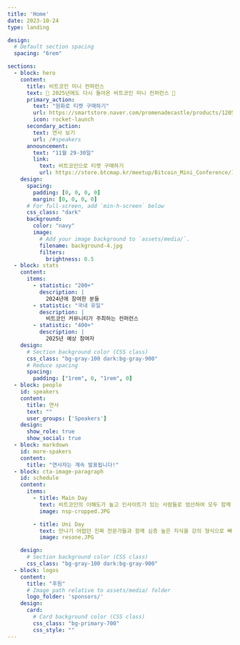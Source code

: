 ```yaml
---
title: 'Home'
date: 2023-10-24
type: landing

design:
  # Default section spacing
  spacing: "6rem"

sections:
  - block: hero
    content:
      title: 비트코인 미니 컨퍼런스
      text: 🚀 2025년에도 다시 돌아온 비트코인 미니 컨퍼런스 🚀
      primary_action:
        text: "원화로 티켓 구매하기"
        url: https://smartstore.naver.com/promenadecastle/products/12055415750
        icon: rocket-launch
      secondary_action:
        text: 연사 보기
        url: /#speakers
      announcement:
        text: "11월 29-30일"
        link:
          text: 비트코인으로 티켓 구매하기
          url: https://store.btcmap.kr/meetup/Bitcoin_Mini_Conference/11/
    design:
      spacing:
        padding: [0, 0, 0, 0]
        margin: [0, 0, 0, 0]
      # For full-screen, add `min-h-screen` below
      css_class: "dark"
      background:
        color: "navy"
        image:
          # Add your image background to `assets/media/`.
          filename: background-4.jpg
          filters:
            brightness: 0.5
  - block: stats
    content:
      items:
        - statistic: "200+"
          description: |
            2024년에 참여한 분들
        - statistic: "국내 유일"
          description: |
            비트코인 커뮤니티가 주최하는 컨퍼런스
        - statistic: "400+"
          description: |
            2025년 예상 참여자
    design:
      # Section background color (CSS class)
      css_class: "bg-gray-100 dark:bg-gray-900"
      # Reduce spacing
      spacing:
        padding: ["1rem", 0, "1rem", 0]
  - block: people
    id: speakers
    content:
      title: 연사
      text: ""
      user_groups: ['Speakers']
    design:
      show_role: true
      show_social: true
  - block: markdown
    id: more-spakers
    content:
      title: "연사자는 계속 발표됩니다!"
  - block: cta-image-paragraph
    id: schedule
    content:
      items:
        - title: Main Day
          text: 비트코인의 이해도가 높고 인사이트가 있는 사람들로 엄선하여 모두 함께 강연 형식으로 컨퍼런스를 즐기실 수 있습니다. 행사가 마무리 된 이후에는 참석자끼리의 교류를 활성화 하기 위해 모든 참여자분들께 소고기 회식을 제공합니다.
          image: nsp-cropped.JPG

        - title: Uni Day
          text: 만나기 어렵던 진짜 전문가들과 함께 심층 높은 지식을 강의 형식으로 빠르게 배워갈 수 있습니다. 별도의 라이트닝 마켓 공간에서는 다양한 비트코인 관련 물건들을 만나보고 비트코인으로 구매하실 수 있습니다.
          image: resone.JPG

    design:
      # Section background color (CSS class)
      css_class: "bg-gray-100 dark:bg-gray-900"
  - block: logos
    content:
      title: "후원"
      # Image path relative to assets/media/ folder
      logo_folder: 'sponsors/'
    design:
      card:
        # Card background color (CSS class)
        css_class: "bg-primary-700"
        css_style: ""
---
```

